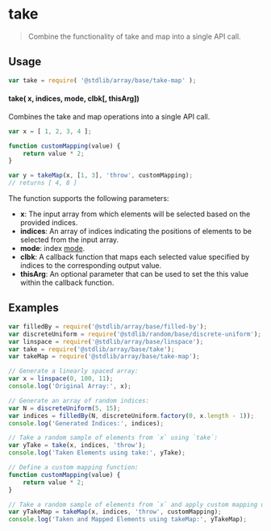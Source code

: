 <!--

@license Apache-2.0

Copyright (c) 2022 The Stdlib Authors.

Licensed under the Apache License, Version 2.0 (the "License");
you may not use this file except in compliance with the License.
You may obtain a copy of the License at

   http://www.apache.org/licenses/LICENSE-2.0

Unless required by applicable law or agreed to in writing, software
distributed under the License is distributed on an "AS IS" BASIS,
WITHOUT WARRANTIES OR CONDITIONS OF ANY KIND, either express or implied.
See the License for the specific language governing permissions and
limitations under the License.

-->

# take

> Combine the functionality of take and map into a single API call.

<section class="usage">

## Usage

```javascript
var take = require( '@stdlib/array/base/take-map' );
```

#### take( x, indices, mode, clbk[, thisArg])

Combines the take and map operations into a single API call.

```javascript
var x = [ 1, 2, 3, 4 ];

function customMapping(value) {
    return value * 2;
}

var y = takeMap(x, [1, 3], 'throw', customMapping);
// returns [ 4, 8 ]
```

The function supports the following parameters:

-   **x**: The input array from which elements will be selected based on the provided indices.
-   **indices**: An array of indices indicating the positions of elements to be selected from the input array.
-   **mode**: index [mode][@stdlib/ndarray/base/ind].
-   **clbk**: A callback function that maps each selected value specified by indices to the corresponding output value.
-   **thisArg**: An optional parameter that can be used to set the this value within the callback function.


</section>

<!-- /.usage -->

<section class="notes">

</section>

<!-- /.notes -->

<section class="examples">

## Examples

<!-- eslint no-undef: "error" -->

```javascript
var filledBy = require('@stdlib/array/base/filled-by');
var discreteUniform = require('@stdlib/random/base/discrete-uniform');
var linspace = require('@stdlib/array/base/linspace');
var take = require('@stdlib/array/base/take');
var takeMap = require('@stdlib/array/base/take-map');

// Generate a linearly spaced array:
var x = linspace(0, 100, 11);
console.log('Original Array:', x);

// Generate an array of random indices:
var N = discreteUniform(5, 15);
var indices = filledBy(N, discreteUniform.factory(0, x.length - 1));
console.log('Generated Indices:', indices);

// Take a random sample of elements from `x` using `take`:
var yTake = take(x, indices, 'throw');
console.log('Taken Elements using take:', yTake);

// Define a custom mapping function:
function customMapping(value) {
    return value * 2;
}

// Take a random sample of elements from `x` and apply custom mapping using `takeMap`:
var yTakeMap = takeMap(x, indices, 'throw', customMapping);
console.log('Taken and Mapped Elements using takeMap:', yTakeMap);

```

</section>

<!-- /.examples -->

<!-- Section for related `stdlib` packages. Do not manually edit this section, as it is automatically populated. -->

<section class="related">

</section>

<!-- /.related -->

<!-- Section for all links. Make sure to keep an empty line after the `section` element and another before the `/section` close. -->

<section class="links">

[@stdlib/ndarray/base/ind]: https://github.com/stdlib-js/ndarray-base-ind

</section>

<!-- /.links -->
